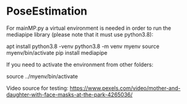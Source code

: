 # PoseEstimation
For mainMP.py a virtual environment is needed in order to run the mediapipe library (please note that it must use python3.8):

apt install python3.8 -venv
python3.8 -m venv myenv
source myenv/bin/activate
pip install mediapipe

If you need to activate the environment from other folders:

source ../myenv/bin/activate

Video source for testing: https://www.pexels.com/video/mother-and-daughter-with-face-masks-at-the-park-4265036/
